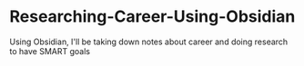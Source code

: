# Researching-Career-Using-Obsidian
Using Obsidian, I'll be taking down notes about career and doing research to have SMART goals
